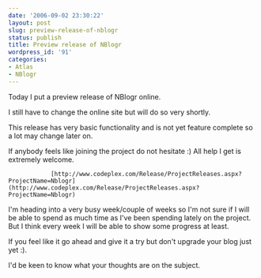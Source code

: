 ```yaml
---
date: '2006-09-02 23:30:22'
layout: post
slug: preview-release-of-nblogr
status: publish
title: Preview release of NBlogr
wordpress_id: '91'
categories:
- Atlas
- NBlogr
---
```



		

Today I put a preview release of NBlogr online.


		

I still have to change the online site but will do so very shortly.


		

This release has very basic functionality and is not yet feature complete so a lot may change later on.


		

If anybody feels like joining the project do not hesitate :) All help I get is extremely welcome. 


		


				[http://www.codeplex.com/Release/ProjectReleases.aspx?ProjectName=Nblogr](http://www.codeplex.com/Release/ProjectReleases.aspx?ProjectName=Nblogr)
		


		

I'm heading into a very busy week/couple of weeks so I'm not sure if I will be able to spend as much time as I've been spending lately on the project.  But I think every week I will be able to show some progress at least.


		

If you feel like it go ahead and give it a try but don't upgrade your blog just yet :).


		

I'd be keen to know what your thoughts are on the subject.



